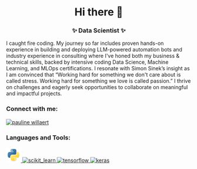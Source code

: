 <h1 align="center">Hi there 👋</h1>
<h3 align="center">✨ Data Scientist ✨</h3>

I caught fire coding. My journey so far includes proven hands-on experience in building and deploying LLM-powered automation bots and industry experience in consulting where I've honed both my business & technical skills, backed by intensive coding Data Science, Machine Learning, and MLOps certifications. I resonate with Simon Sinek’s insight as I am convinced that “Working hard for something we don't care about is called stress. Working hard for something we love is called passion.” I thrive on challenges and eagerly seek opportunities to collaborate on meaningful and impactful projects.

<h3 align="left">Connect with me:</h3>
<p align="left">
<a href="https://www.linkedin.com/in/paulinewillaert/" target="blank"><img align="center" src="https://raw.githubusercontent.com/rahuldkjain/github-profile-readme-generator/master/src/images/icons/Social/linked-in-alt.svg" alt="pauline willaert" height="30" width="40" /></a>
</p>

<h3 align="left">Languages and Tools:</h3>
<p align="left"> 
<a href="https://www.python.org" target="blank" rel="noreferrer"> <img src="https://raw.githubusercontent.com/devicons/devicon/master/icons/python/python-original.svg" alt="python" width="40" height="40"/> </a> 
<a href="https://scikit-learn.org/" target="blank" rel="noreferrer"> <img src="https://upload.wikimedia.org/wikipedia/commons/0/05/Scikit_learn_logo_small.svg" alt="scikit_learn" width="40" height="40"/> </a>
<a href="https://www.tensorflow.org" target="blank" rel="noreferrer"> <img src="https://www.vectorlogo.zone/logos/tensorflow/tensorflow-icon.svg" alt="tensorflow" width="40" height="40"/> </a> 
<a href="https://keras.io" target="blank" rel="noreferrer"> <img src="https://upload.wikimedia.org/wikipedia/commons/c/c9/Keras_Logo.jpg" alt="keras" width="40" height="40"/> </a>
</p>
